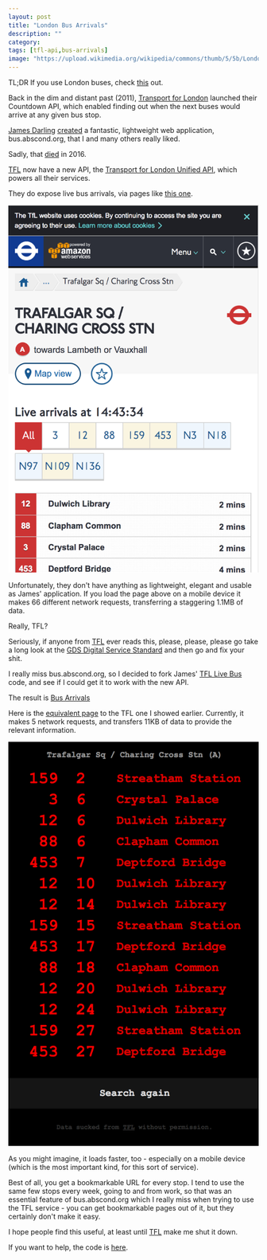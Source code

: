 ```yaml
---
layout: post
title: "London Bus Arrivals"
description: ""
category:
tags: [tfl-api,bus-arrivals]
image: "https://upload.wikimedia.org/wikipedia/commons/thumb/5/5b/London_Buses_-_Route_253.jpg/320px-London_Buses_-_Route_253.jpg"
---
```

TL;DR If you use London buses, check [this][bus-arrivals] out.

Back in the dim and distant past (2011), [Transport for London][tfl] launched their Countdown API, which enabled finding out when the next buses would arrive at any given bus stop.

[James Darling][abscond] [created][james-blog-post] a fantastic, lightweight web application, bus.abscond.org, that I and many others really liked.

Sadly, that [died][shutdown-notice] in 2016.

[TFL] now have a new API, the [Transport for London Unified API][tfl-unified-api], which powers all their services.

They do expose live bus arrivals, via pages like [this one][tfl-trafalgar-square].

![TFL Bus Arrivals page](/images/tfl-page.png)

Unfortunately, they don't have anything as lightweight, elegant and usable as James' application. If you load the page
above on a mobile device it makes 66 different network requests, transferring a staggering 1.1MB of data.

Really, TFL?

Seriously, if anyone from [TFL][tfl] ever reads this, please, please, please go take a long look at the [GDS Digital Service Standard][gds-digital-service-standard]
and then go and fix your shit.

I really miss bus.abscond.org, so I decided to fork James' [TFL Live Bus][tfl-live-bus] code, and see if I could get it to work with the new API.

The result is [Bus Arrivals][bus-arrivals]

Here is the [equivalent page][bus-arrivals-trafalgar-square] to the TFL one I showed earlier. Currently, it makes 5 network requests, and transfers
11KB of data to provide the relevant information.

![Bus Arrivals page](/images/bus-arrivals-page.png)

As you might imagine, it loads faster, too - especially on a mobile device (which is the most important kind, for this sort of service).

Best of all, you get a bookmarkable URL for every stop. I tend to use the same few stops every week,
going to and from work, so that was an essential feature of bus.abscond.org which I really miss when trying to use the TFL service -
you can get bookmarkable pages out of it, but they certainly don't make it easy.

I hope people find this useful, at least until [TFL] make me shut it down.

If you want to help, the code is [here][bus-arrivals-repo].

[abscond]: http://abscond.org/
[bus-arrivals]: https://bus-arrivals.herokuapp.com/
[bus-arrivals-trafalgar-square]: https://bus-arrivals.herokuapp.com/stop/490013767A
[gds-digital-service-standard]: https://www.gov.uk/service-manual/service-standard
[james-blog-post]: http://berglondon.com/blog/2011/09/14/bringing-the-london-bus-network-home/
[shutdown-notice]: https://github.com/james/TFL-Live-Bus/issues/5
[tfl-bus-arrivals]: https://tfl.gov.uk/modes/buses/live-bus-arrivals
[tfl-live-bus]: https://github.com/james/TFL-Live-Bus
[tfl-trafalgar-square]: https://tfl.gov.uk/bus/stop/490013767A/trafalgar-sq-charing-cross-stn
[tfl-unified-api]: https://api.tfl.gov.uk/
[tfl]: https://tfl.gov.uk/
[bus-arrivals-repo]: https://github.com/digitalronin/TFL-Live-Bus
